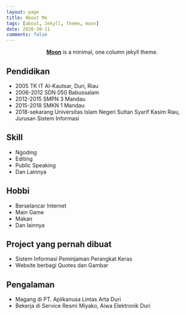 ```yaml
---
layout: page
title: About Me
tags: [about, Jekyll, theme, moon]
date: 2020-30-11
comments: false
---
```

    
<center><a href="http://taylantatli.github.io/Moon"><b>Moon</b></a> is a minimal, one column jekyll theme.</center>

## Pendidikan
* 2005              TK IT Al-Kautsar, Duri, Riau
* 2006-2012         SDN 050 Babussalam
* 2012-2015         SMPN 3 Mandau
* 2015-2018         SMKN 1 Mandau
* 2018-sekarang     Universitas Islam Negeri Sultan Syarif Kasim Riau, Jurusan Sistem Informasi


## Skill
* Ngoding
* Editing
* Public Speaking
* Dan Lainnya

## Hobbi
* Berselancar Internet
* Main Game
* Makan
* Dan lainnya

## Project yang pernah dibuat
* Sistem Informasi Peminjaman Perangkat Keras
* Website berbagi Quotes dan Gambar

## Pengalaman
* Magang di PT. Aplikanusa Lintas Arta Duri
* Bekerja di Service Resmi Miyako, Aiwa Elektronik Duri


